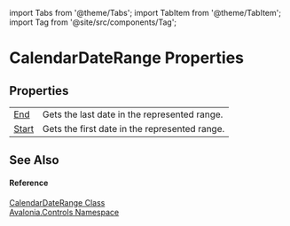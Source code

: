 import Tabs from '@theme/Tabs'; 
import TabItem from '@theme/TabItem'; 
import Tag from '@site/src/components/Tag'; 

# CalendarDateRange Properties




## Properties
<table>
<tr>
<td><a href="P_Avalonia_Controls_CalendarDateRange_End">End</a></td>
<td>Gets the last date in the represented range.</td>
</tr>
<tr>
<td><a href="P_Avalonia_Controls_CalendarDateRange_Start">Start</a></td>
<td>Gets the first date in the represented range.</td>
</tr>
</table>

## See Also


#### Reference
<a href="T_Avalonia_Controls_CalendarDateRange">CalendarDateRange Class</a>  
<a href="N_Avalonia_Controls">Avalonia.Controls Namespace</a>  
